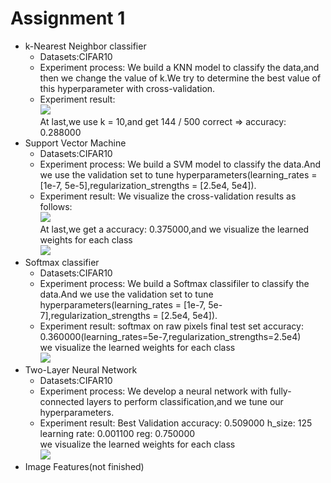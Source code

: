 # Assignment 1  
  * k-Nearest Neighbor classifier  
    * Datasets:CIFAR10 
    * Experiment process: We build a KNN model to classify the data,and then we change the value of k.We try to determine the best value of this hyperparameter with cross-validation.
    * Experiment result:   
    ![](https://github.com/fanshuhuangjia/cs231n/blob/master/PIC/knn_result.png)  
    At last,we use k = 10,and get 144 / 500 correct => accuracy: 0.288000
  * Support Vector Machine
    * Datasets:CIFAR10 
    * Experiment process: We build a SVM model to classify the data.And we use the validation set to tune hyperparameters(learning_rates = [1e-7, 5e-5],regularization_strengths = [2.5e4, 5e4]).
    * Experiment result: We visualize the cross-validation results as follows:  
    ![](https://github.com/fanshuhuangjia/cs231n/blob/master/PIC/SVM_hyperpaprameters.png)  
    At last,we get a accuracy: 0.375000,and we visualize the learned weights for each class  
    ![](https://github.com/fanshuhuangjia/cs231n/blob/master/PIC/SVM_learned%20weights.png)  
  * Softmax classifier
    * Datasets:CIFAR10 
    * Experiment process: We build a Softmax classifiler to classify the data.And we use the validation set to tune hyperparameters(learning_rates = [1e-7, 5e-7],regularization_strengths = [2.5e4, 5e4]).
    * Experiment result: softmax on raw pixels final test set accuracy: 0.360000(learning_rates=5e-7,regularization_strengths=2.5e4)  
      we visualize the learned weights for each class  
    ![](https://github.com/fanshuhuangjia/cs231n/blob/master/PIC/Softmax_learned%20weights.png)
  * Two-Layer Neural Network
    * Datasets:CIFAR10 
    * Experiment process: We develop a neural network with fully-connected layers to perform classification,and we tune our hyperparameters.
    * Experiment result: Best Validation accuracy: 0.509000 h_size: 125 learning rate: 0.001100 reg: 0.750000  
      we visualize the learned weights for each class  
      ![](https://github.com/fanshuhuangjia/cs231n/blob/master/PIC/tow_layer_net_learned%20weights.png)
  * Image Features(not finished)
